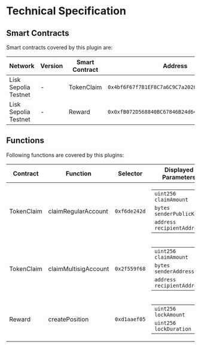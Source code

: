 # Technical Specification
## Smart Contracts

Smart contracts covered by this plugin are:

|  Network | Version | Smart Contract | Address |
|   ----   |   ---   |      ----      |   ---   |
| Lisk Sepolia Testnet     | -  | TokenClaim  | `0x4bf6F67f7B1EF8C7a6C9C7a202C8b6838a3490e4` |
| Lisk Sepolia Testnet     | -  | Reward  | `0x0xfB072D568840BC67846B24d64D66095C1f932F99` |
## Functions

Following functions are covered by this plugins:

|Contract |    Function   | Selector  | Displayed Parameters |
|   ---   |    ---        | ---       | --- |
|TokenClaim  | claimRegularAccount           | `0xf6de242d`| <table> <tbody> <tr><td><code>uint256 claimAmount</code></td></tr> <tr><td><code>bytes senderPublicKey</code></td></tr> <tr><td><code>address recipientAddress</code></td></tr> </tbody> </table>                                                                                               |
|TokenClaim  | claimMultisigAccount           | `0x2f559f68`| <table> <tbody> <tr><td><code>uint256 claimAmount</code></td></tr> <tr><td><code>bytes senderAddress</code></td></tr> <tr><td><code>address recipientAddress</code></td></tr> </tbody> </table>                                                                                               |
|Reward  | createPosition           | `0xd1aaef05`| <table> <tbody> <tr><td><code>uint256 lockAmount</code></td></tr> <tr><td><code>uint256 lockDuration</code></td></tr> </tbody> </table>                                                                                               |
